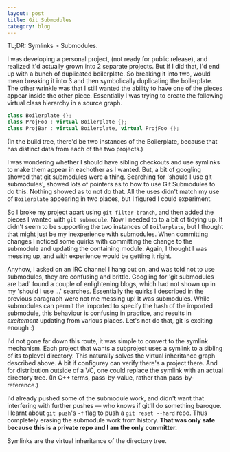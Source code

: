 ```yaml
---
layout: post
title: Git Submodules
category: blog
---
```


TL;DR: Symlinks > Submodules.

I was developing a personal project, (not ready for public release),
and realized it'd actually grown into 2 separate projects.  But if I
did that, I'd end up with a bunch of duplicated boilerplate.  So
breaking it into two, would mean breaking it into 3 and then
symbolically duplicating the boilerplate.  The other wrinkle was that
I still wanted the ability to have one of the pieces appear inside the
other piece.  Essentially I was trying to create the following virtual
class hierarchy in a source graph.

```c++
class Boilerplate {};
class ProjFoo : virtual Boilerplate {};
class ProjBar : virtual Boilerplate, virtual ProjFoo {};
```

(In the build tree, there'd be two instances of the Boilerplate,
because that has distinct data from each of the two projects.)

I was wondering whether I should have sibling checkouts and use
symlinks to make them appear in eachother as I wanted.  But, a bit of
googling showed that git submodules were a thing.  Searching for
'should I use git submodules', showed lots of pointers as to how to
use Git Submodules to do this.  Nothing showed as to not do that.  All
the uses didn't match my use of ``Boilerplate`` appearing in two
places, but I figured I could experiment.

So I broke my project apart using ``git filter-branch``, and then
added the pieces I wanted with ``git submodule``.  Now I needed to to
a bit of tidying up.  It didn't seem to be supporting the two
instances of `Boilerplate`, but I thought that might just be my
inexperience with submodules.  When committing changes I noticed some
quirks with committing the change to the submodule and updating the
containing module.  Again, I thought I was messing up, and with
experience would be getting it right.

Anyhow, I asked on an IRC channel I hang out on, and was told not to
use submodules, they are confusing and brittle.  Googling for 'git
submodules are bad' found a couple of enlightening blogs, which had
not shown up in my 'should I use ...' searches.  Essentially the
quirks I described in the previous paragraph were not me messing up!
It was submodules.  While submodules can permit the imported to
specify the hash of the imported submodule, this behaviour is
confusing in practice, and results in *excitement* updating from
various places.  Let's not do that, git is exciting enough :)

I'd not gone far down this route, it was simple to convert to the
symlink mechanism.  Each project that wants a subproject uses a
symlink to a sibling of its toplevel directory.  This naturally solves
the virtual inheritance graph described above.  A bit if configurey
can verify there's a project there.  And for distribution outside of a
VC, one could replace the symlink with an actual directory tree.  (In
C++ terms, pass-by-value, rather than pass-by-reference.)

I'd already pushed some of the submodule work, and didn't want that
interfering with further pushes &mdash; who knows if git'll do
something baroque.  I learnt about ``git push``'s ``-f`` flag to push
a ``git reset --hard`` repo.  Thus completely erasing the submodule
work from history.  **That was only safe because this is a private
repo and I am the only committer.**

Symlinks are the virtual inheritance of the directory tree.
